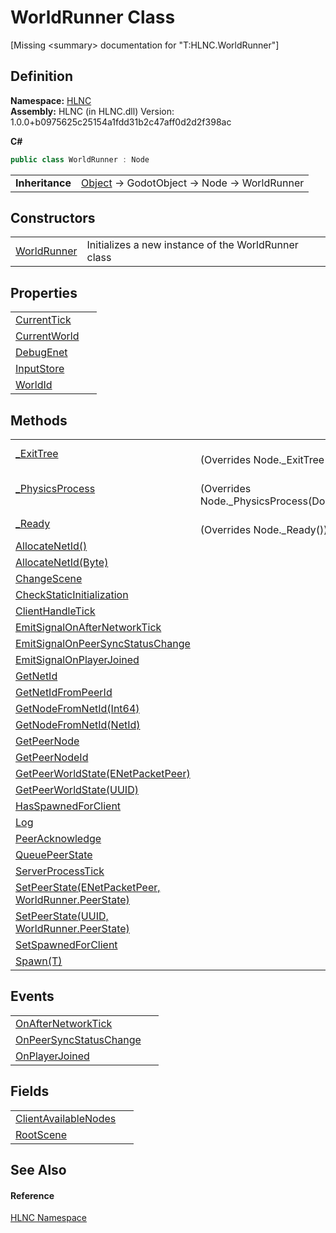 # WorldRunner Class


\[Missing &lt;summary&gt; documentation for "T:HLNC.WorldRunner"\]



## Definition
**Namespace:** <a href="N_HLNC">HLNC</a>  
**Assembly:** HLNC (in HLNC.dll) Version: 1.0.0+b0975625c25154a1fdd31b2c47aff0d2d2f398ac

**C#**
``` C#
public class WorldRunner : Node
```

<table><tr><td><strong>Inheritance</strong></td><td><a href="https://learn.microsoft.com/dotnet/api/system.object" target="_blank" rel="noopener noreferrer">Object</a>  →  GodotObject  →  Node  →  WorldRunner</td></tr>
</table>



## Constructors
<table>
<tr>
<td><a href="M_HLNC_WorldRunner__ctor">WorldRunner</a></td>
<td>Initializes a new instance of the WorldRunner class</td></tr>
</table>

## Properties
<table>
<tr>
<td><a href="P_HLNC_WorldRunner_CurrentTick">CurrentTick</a></td>
<td> </td></tr>
<tr>
<td><a href="P_HLNC_WorldRunner_CurrentWorld">CurrentWorld</a></td>
<td> </td></tr>
<tr>
<td><a href="P_HLNC_WorldRunner_DebugEnet">DebugEnet</a></td>
<td> </td></tr>
<tr>
<td><a href="P_HLNC_WorldRunner_InputStore">InputStore</a></td>
<td> </td></tr>
<tr>
<td><a href="P_HLNC_WorldRunner_WorldId">WorldId</a></td>
<td> </td></tr>
</table>

## Methods
<table>
<tr>
<td><a href="M_HLNC_WorldRunner__ExitTree">_ExitTree</a></td>
<td><br />(Overrides Node._ExitTree())</td></tr>
<tr>
<td><a href="M_HLNC_WorldRunner__PhysicsProcess">_PhysicsProcess</a></td>
<td><br />(Overrides Node._PhysicsProcess(Double))</td></tr>
<tr>
<td><a href="M_HLNC_WorldRunner__Ready">_Ready</a></td>
<td><br />(Overrides Node._Ready())</td></tr>
<tr>
<td><a href="M_HLNC_WorldRunner_AllocateNetId">AllocateNetId()</a></td>
<td> </td></tr>
<tr>
<td><a href="M_HLNC_WorldRunner_AllocateNetId_1">AllocateNetId(Byte)</a></td>
<td> </td></tr>
<tr>
<td><a href="M_HLNC_WorldRunner_ChangeScene">ChangeScene</a></td>
<td> </td></tr>
<tr>
<td><a href="M_HLNC_WorldRunner_CheckStaticInitialization">CheckStaticInitialization</a></td>
<td> </td></tr>
<tr>
<td><a href="M_HLNC_WorldRunner_ClientHandleTick">ClientHandleTick</a></td>
<td> </td></tr>
<tr>
<td><a href="M_HLNC_WorldRunner_EmitSignalOnAfterNetworkTick">EmitSignalOnAfterNetworkTick</a></td>
<td> </td></tr>
<tr>
<td><a href="M_HLNC_WorldRunner_EmitSignalOnPeerSyncStatusChange">EmitSignalOnPeerSyncStatusChange</a></td>
<td> </td></tr>
<tr>
<td><a href="M_HLNC_WorldRunner_EmitSignalOnPlayerJoined">EmitSignalOnPlayerJoined</a></td>
<td> </td></tr>
<tr>
<td><a href="M_HLNC_WorldRunner_GetNetId">GetNetId</a></td>
<td> </td></tr>
<tr>
<td><a href="M_HLNC_WorldRunner_GetNetIdFromPeerId">GetNetIdFromPeerId</a></td>
<td> </td></tr>
<tr>
<td><a href="M_HLNC_WorldRunner_GetNodeFromNetId_1">GetNodeFromNetId(Int64)</a></td>
<td> </td></tr>
<tr>
<td><a href="M_HLNC_WorldRunner_GetNodeFromNetId">GetNodeFromNetId(NetId)</a></td>
<td> </td></tr>
<tr>
<td><a href="M_HLNC_WorldRunner_GetPeerNode">GetPeerNode</a></td>
<td> </td></tr>
<tr>
<td><a href="M_HLNC_WorldRunner_GetPeerNodeId">GetPeerNodeId</a></td>
<td> </td></tr>
<tr>
<td><a href="M_HLNC_WorldRunner_GetPeerWorldState">GetPeerWorldState(ENetPacketPeer)</a></td>
<td> </td></tr>
<tr>
<td><a href="M_HLNC_WorldRunner_GetPeerWorldState_1">GetPeerWorldState(UUID)</a></td>
<td> </td></tr>
<tr>
<td><a href="M_HLNC_WorldRunner_HasSpawnedForClient">HasSpawnedForClient</a></td>
<td> </td></tr>
<tr>
<td><a href="M_HLNC_WorldRunner_Log">Log</a></td>
<td> </td></tr>
<tr>
<td><a href="M_HLNC_WorldRunner_PeerAcknowledge">PeerAcknowledge</a></td>
<td> </td></tr>
<tr>
<td><a href="M_HLNC_WorldRunner_QueuePeerState">QueuePeerState</a></td>
<td> </td></tr>
<tr>
<td><a href="M_HLNC_WorldRunner_ServerProcessTick">ServerProcessTick</a></td>
<td> </td></tr>
<tr>
<td><a href="M_HLNC_WorldRunner_SetPeerState">SetPeerState(ENetPacketPeer, WorldRunner.PeerState)</a></td>
<td> </td></tr>
<tr>
<td><a href="M_HLNC_WorldRunner_SetPeerState_1">SetPeerState(UUID, WorldRunner.PeerState)</a></td>
<td> </td></tr>
<tr>
<td><a href="M_HLNC_WorldRunner_SetSpawnedForClient">SetSpawnedForClient</a></td>
<td> </td></tr>
<tr>
<td><a href="M_HLNC_WorldRunner_Spawn__1">Spawn(T)</a></td>
<td> </td></tr>
</table>

## Events
<table>
<tr>
<td><a href="E_HLNC_WorldRunner_OnAfterNetworkTick">OnAfterNetworkTick</a></td>
<td> </td></tr>
<tr>
<td><a href="E_HLNC_WorldRunner_OnPeerSyncStatusChange">OnPeerSyncStatusChange</a></td>
<td> </td></tr>
<tr>
<td><a href="E_HLNC_WorldRunner_OnPlayerJoined">OnPlayerJoined</a></td>
<td> </td></tr>
</table>

## Fields
<table>
<tr>
<td><a href="F_HLNC_WorldRunner_ClientAvailableNodes">ClientAvailableNodes</a></td>
<td> </td></tr>
<tr>
<td><a href="F_HLNC_WorldRunner_RootScene">RootScene</a></td>
<td> </td></tr>
</table>

## See Also


#### Reference
<a href="N_HLNC">HLNC Namespace</a>  
